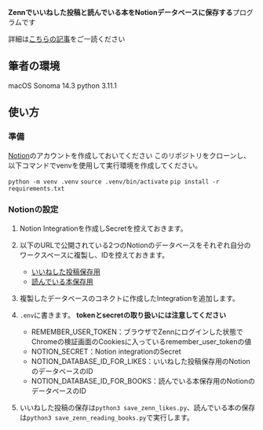 **Zennでいいねした投稿と読んでいる本をNotionデータベースに保存する**プログラムです

詳細は[こちらの記事]()をご一読ください

## 筆者の環境

macOS Sonoma 14.3
python 3.11.1

## 使い方

### 準備
[Notion](https://www.notion.so/)のアカウントを作成しておいてください
このリポジトリをクローンし、以下コマンドでvenvを使用して実行環境を作成してください。

`python -m venv .venv`
`source .venv/bin/activate`
`pip install -r requirements.txt`

### Notionの設定

1. Notion Integrationを作成しSecretを控えておきます。
2. 以下のURLで公開されている2つのNotionのデータベースをそれぞれ自分のワークスペースに複製し、IDを控えておきます。
   - [いいねした投稿保存用](https://zealous-rosehip-7a8.notion.site/8d13f37a21914981840a995f70272d37?v=e498ea5550174a249f0dbae5af86b556&pvs=4)
   - [読んでいる本保存用](https://zealous-rosehip-7a8.notion.site/636574be4b7648349f217a735402b3ba?v=244e9c4d26b64af09889f84b10151689&pvs=4)
3. 複製したデータベースのコネクトに作成したIntegrationを追加します。

4. `.env`に書きます。
   **tokenとsecretの取り扱いには注意してください**
   - REMEMBER_USER_TOKEN：ブラウザでZennにログインした状態でChromeの検証画面のCookiesに入っているremember_user_tokenの値
   - NOTION_SECRET：Notion integrationのSecret
   - NOTION_DATABASE_ID_FOR_LIKES：いいねした投稿保存用のNotionのデータベースのID
   - NOTION_DATABASE_ID_FOR_BOOKS：読んでいる本保存用のNotionのデータベースのID
5. いいねした投稿の保存は`python3 save_zenn_likes.py`、読んでいる本の保存は`python3 save_zenn_reading_books.py`で実行します。

